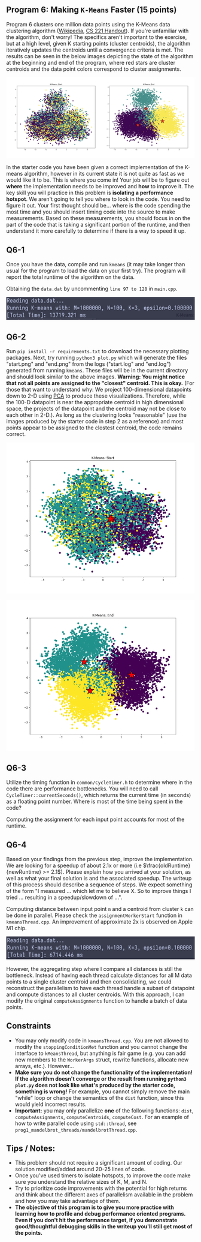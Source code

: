 ## Program 6: Making `K-Means` Faster (15 points) ##

Program 6 clusters one million data points using the K-Means data clustering
algorithm ([Wikipedia](https://en.wikipedia.org/wiki/K-means_clustering),
[CS 221 Handout](https://stanford.edu/~cpiech/cs221/handouts/kmeans.html)).
If you're unfamiliar with the algorithm, don't worry! The specifics aren't
important to the exercise, but at a high level, given K starting points
(cluster centroids), the algorithm iteratively updates the centroids until a
convergence criteria is met. The results can be seen in the below images
depicting the state of the algorithm at the beginning and end of the program,
where red stars are cluster centroids and the data point colors correspond to
cluster assignments.

![K-Means starting and ending point](../handout-images/kmeans.jpg "Starting and ending point of the K-Means algorithm applied to 2 dimensional data.")

In the starter code you have been given a correct implementation of the K-means
algorithm, however in its current state it is not quite as fast as we would
like it to be. This is where you come in! Your job will be to figure out
**where** the implementation needs to be improved and **how** to improve it.
The key skill you will practice in this problem is __isolating a performance
hotspot__.  We aren't going to tell you where to look in the code.  You need to
figure it out. Your first thought should be... where is the code spending the
most time and you should insert timing code into the source to make
measurements.  Based on these measurements, you should focus in on the part of
the code that is taking a significant portion of the runtime, and then
understand it more carefully to determine if there is a way to speed it up.


## Q6-1
Once you have the data, compile and run `kmeans` (it may take longer than usual
for the program to load the data on your first try). The program will report
the total runtime of the algorithm on the data.

Obtaining the `data.dat` by uncommenting `line 97 to 128` in `main.cpp`.

![kmeans m1](./kmeans_m1.png)

## Q6-2

Run `pip install -r requirements.txt` to download the necessary plotting packages.
Next, try running `python3 plot.py` which will generate the files "start.png"
and "end.png" from the logs ("start.log" and "end.log") generated from running
`kmeans`. These files will be in the current directory and should look similar
to the above images. __Warning: You might notice that not all points are
assigned to the "closest" centroid. This is okay.__ (For those that want to
understand why: We project 100-dimensional datapoints down to 2-D using
[PCA](https://en.wikipedia.org/wiki/Principal_component_analysis) to produce
these visualizations. Therefore, while the 100-D datapoint is near the
appropriate centroid in high dimensional space, the projects of the datapoint
and the centroid may not be close to each other in 2-D.). As long as the
clustering looks "reasonable" (use the images produced by the starter code in
step 2 as a reference) and most points appear to be assigned to the clostest
centroid, the code remains correct.

![cluster at start](./start.png)

![cluster after kmeans](./end.png)

## Q6-3

Utilize the timing function in `common/CycleTimer.h` to determine where in
the code there are performance bottlenecks. You will need to call
`CycleTimer::currentSeconds()`, which returns the current time (in seconds) as
a floating point number. Where is most of the time being spent in the code?

Computing the assignment for each input point accounts for most of the runtime.

## Q6-4

Based on your findings from the previous step, improve the implementation.
We are looking for a speedup of about 2.1x or more
(i.e $\frac{oldRuntime}{newRuntime} >= 2.1$). Please explain how you arrived at
your solution, as well as what your final solution is and the associated speedup.
The writeup of this process should describe a sequence of steps. We expect
something of the form "I measured ... which let me to believe X. So to improve
things I tried ... resulting in a speedup/slowdown of ...".

Computing distance between input point `m` and a centroid from cluster `k` can
be done in parallel. Please check the `assignmentWorkerStart` function in
`kmeansThread.cpp`. An improvement of approximate 2x is observed on Apple M1
chip.

![kmeans thread m1](./kmeans_thread_m1.png)

However, the aggregating step where I compare all distances is still the
bottleneck. Instead of having each thread calculate distances for all M data
points to a single cluster centroid and then consolidating, we could
reconstruct the parallelism to have each thread handle a subset of datapoint
and compute distances to all cluster centroids. With this approach, I can modify
the original `computeAssignments` function to handle a batch of data points.
  
## Constraints

- You may only modify code in `kmeansThread.cpp`. You are not allowed to
modify the `stoppingConditionMet` function and you cannot change the interface
to `kMeansThread`, but anything is fair game (e.g. you can add new members
to the `WorkerArgs` struct, rewrite functions, allocate new arrays, etc.).
However...
- **Make sure you do not change the functionality of the implementation!
If the algorithm doesn't converge or the result from running `python3 plot.py`
does not look like what's produced by the starter code, something is wrong!**
For example, you cannot simply remove the main "while" loop or change the
semantics of the `dist` function, since this would yield incorrect results.
- __Important:__ you may only parallelize __one__ of the following functions:
`dist`, `computeAssignments`, `computeCentroids`, `computeCost`.
For an example of how to write parallel code using `std::thread`,
see `prog1_mandelbrot_threads/mandelbrotThread.cpp`.
  
## Tips / Notes: 

- This problem should not require a significant amount of coding. Our solution
modified/added around 20-25 lines of code.
- Once you've used timers to isolate hotspots, to improve the code make sure
you understand the relative sizes of K, M, and N.
- Try to prioritize code improvements with the potential for high returns
and think about the different axes of parallelism available in the problem
and how you may take advantage of them.
- **The objective of this program is to give you more practice with learning
how to profile and debug performance oriented programs. Even if you don't hit
the performance target, if you demonstrate good/thoughtful debugging skills in
the writeup you'll still get most of the points.**

